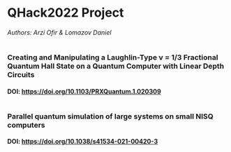# QHack2022 Project
###### Authors: Arzi Ofir & Lomazov Daniel

#
### Creating and Manipulating a Laughlin-Type ν = 1/3 Fractional Quantum Hall State on a Quantum Computer with Linear Depth Circuits
#### DOI: https://doi.org/10.1103/PRXQuantum.1.020309

#
### Parallel quantum simulation of large systems on small NISQ computers
#### DOI: https://doi.org/10.1038/s41534-021-00420-3
